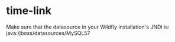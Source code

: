 # time-link
Make sure that the datasource in your Wildfly installation's JNDI is: java:/jboss/datasources/MySQL57
